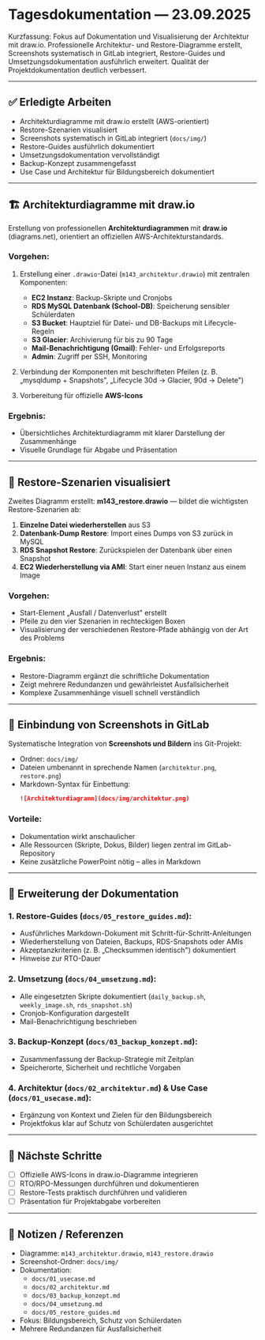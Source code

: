 # Tagesdokumentation — 23.09.2025

Kurzfassung: Fokus auf Dokumentation und Visualisierung der Architektur mit draw.io. Professionelle Architektur- und Restore-Diagramme erstellt, Screenshots systematisch in GitLab integriert, Restore-Guides und Umsetzungsdokumentation ausführlich erweitert. Qualität der Projektdokumentation deutlich verbessert.

---

## ✅ Erledigte Arbeiten

- Architekturdiagramme mit draw.io erstellt (AWS-orientiert)
- Restore-Szenarien visualisiert
- Screenshots systematisch in GitLab integriert (`docs/img/`)
- Restore-Guides ausführlich dokumentiert
- Umsetzungsdokumentation vervollständigt
- Backup-Konzept zusammengefasst
- Use Case und Architektur für Bildungsbereich dokumentiert

---

## 🏗️ Architekturdiagramme mit draw.io

Erstellung von professionellen **Architekturdiagrammen** mit **draw.io** (diagrams.net), orientiert an offiziellen AWS-Architekturstandards.

### Vorgehen:

1. Erstellung einer `.drawio`-Datei (`m143_architektur.drawio`) mit zentralen Komponenten:
   - **EC2 Instanz**: Backup-Skripte und Cronjobs
   - **RDS MySQL Datenbank (School-DB)**: Speicherung sensibler Schülerdaten
   - **S3 Bucket**: Hauptziel für Datei- und DB-Backups mit Lifecycle-Regeln
   - **S3 Glacier**: Archivierung für bis zu 90 Tage
   - **Mail-Benachrichtigung (Gmail)**: Fehler- und Erfolgsreports
   - **Admin**: Zugriff per SSH, Monitoring

2. Verbindung der Komponenten mit beschrifteten Pfeilen (z. B. „mysqldump + Snapshots", „Lifecycle 30d → Glacier, 90d → Delete")

3. Vorbereitung für offizielle **AWS-Icons**

### Ergebnis:

- Übersichtliches Architekturdiagramm mit klarer Darstellung der Zusammenhänge
- Visuelle Grundlage für Abgabe und Präsentation

---

## 🔁 Restore-Szenarien visualisiert

Zweites Diagramm erstellt: **m143_restore.drawio** — bildet die wichtigsten Restore-Szenarien ab:

1. **Einzelne Datei wiederherstellen** aus S3
2. **Datenbank-Dump Restore**: Import eines Dumps von S3 zurück in MySQL
3. **RDS Snapshot Restore**: Zurückspielen der Datenbank über einen Snapshot
4. **EC2 Wiederherstellung via AMI**: Start einer neuen Instanz aus einem Image

### Vorgehen:

- Start-Element „Ausfall / Datenverlust" erstellt
- Pfeile zu den vier Szenarien in rechteckigen Boxen
- Visualisierung der verschiedenen Restore-Pfade abhängig von der Art des Problems

### Ergebnis:

- Restore-Diagramm ergänzt die schriftliche Dokumentation
- Zeigt mehrere Redundanzen und gewährleistet Ausfallsicherheit
- Komplexe Zusammenhänge visuell schnell verständlich

---

## 📂 Einbindung von Screenshots in GitLab

Systematische Integration von **Screenshots und Bildern** ins Git-Projekt:

- Ordner: `docs/img/`
- Dateien umbenannt in sprechende Namen (`architektur.png`, `restore.png`)
- Markdown-Syntax für Einbettung:
  ```markdown
  ![Architekturdiagramm](docs/img/architektur.png)
  ```

### Vorteile:

- Dokumentation wirkt anschaulicher
- Alle Ressourcen (Skripte, Dokus, Bilder) liegen zentral im GitLab-Repository
- Keine zusätzliche PowerPoint nötig – alles in Markdown

---

## 📝 Erweiterung der Dokumentation

### 1. Restore-Guides (`docs/05_restore_guides.md`):

- Ausführliches Markdown-Dokument mit Schritt-für-Schritt-Anleitungen
- Wiederherstellung von Dateien, Backups, RDS-Snapshots oder AMIs
- Akzeptanzkriterien (z. B. „Checksummen identisch") dokumentiert
- Hinweise zur RTO-Dauer

### 2. Umsetzung (`docs/04_umsetzung.md`):

- Alle eingesetzten Skripte dokumentiert (`daily_backup.sh`, `weekly_image.sh`, `rds_snapshot.sh`)
- Cronjob-Konfiguration dargestellt
- Mail-Benachrichtigung beschrieben

### 3. Backup-Konzept (`docs/03_backup_konzept.md`):

- Zusammenfassung der Backup-Strategie mit Zeitplan
- Speicherorte, Sicherheit und rechtliche Vorgaben

### 4. Architektur (`docs/02_architektur.md`) & Use Case (`docs/01_usecase.md`):

- Ergänzung von Kontext und Zielen für den Bildungsbereich
- Projektfokus klar auf Schutz von Schülerdaten ausgerichtet

---

## 🧭 Nächste Schritte

- [ ] Offizielle AWS-Icons in draw.io-Diagramme integrieren
- [ ] RTO/RPO-Messungen durchführen und dokumentieren
- [ ] Restore-Tests praktisch durchführen und validieren
- [ ] Präsentation für Projektabgabe vorbereiten

---

## 🧾 Notizen / Referenzen

- Diagramme: `m143_architektur.drawio`, `m143_restore.drawio`
- Screenshot-Ordner: `docs/img/`
- Dokumentation:
  - `docs/01_usecase.md`
  - `docs/02_architektur.md`
  - `docs/03_backup_konzept.md`
  - `docs/04_umsetzung.md`
  - `docs/05_restore_guides.md`
- Fokus: Bildungsbereich, Schutz von Schülerdaten
- Mehrere Redundanzen für Ausfallsicherheit
